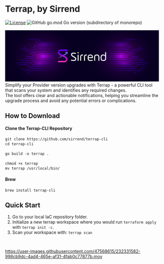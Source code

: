 # Terrap, by Sirrend
[![License](https://img.shields.io/badge/License-Apache_2.0-blue.svg)](https://opensource.org/licenses/Apache-2.0)  ![GitHub go.mod Go version (subdirectory of monorepo)](https://img.shields.io/github/go-mod/go-version/sirrend/terrap-cli?filename=go.mod)</br>
</br><img src="./docs/twitter-cover.jpg"/>
Simplify your Provider version upgrades with Terrap - a powerful CLI tool that scans your system and identifies any required changes. </br>
The tool offers clear and actionable notifications, helping you streamline the upgrade process and avoid any potential errors or complications. 

## How to Download
#### Clone the Terrap-CLI Repository
```shell
git clone https://github.com/sirrend/terrap-cli
cd terrap-cli

go build -o terrap .

chmod +x terrap
mv terrap /usr/local/bin/
```

#### Brew
```shell
brew install terrap-cli
```

## Quick Start
1. Go to your local IaC repository folder.
2. Initialize a new terrap workspace where you would run `terraform apply` with `terrap init -c`.
3. Scan your workspace with: `terrap scan`
</br>

https://user-images.githubusercontent.com/47568615/232331582-998cb9dc-4ad4-465e-af31-4fab0c77877b.mov




